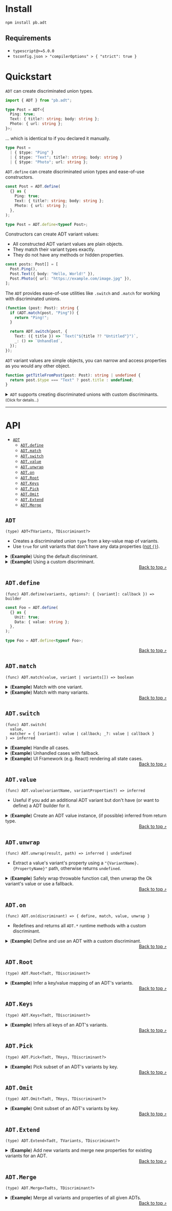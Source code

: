 
# Install

```shell
npm install pb.adt
```

## Requirements

- `typescript@>=5.0.0`
- `tsconfig.json > "compilerOptions" > { "strict": true }`

# Quickstart

`ADT` can create discriminated union types.


```ts
import { ADT } from "pb.adt";

type Post = ADT<{
  Ping: true;
  Text: { title?: string; body: string };
  Photo: { url: string };
}>;
```


... which is identical to if you declared it manually.


```ts
type Post =
  | { $type: "Ping" }
  | { $type: "Text"; title?: string; body: string }
  | { $type: "Photo"; url: string };
```


`ADT.define` can create discriminated union types and ease-of-use constructors.


```ts
const Post = ADT.define(
  {} as {
    Ping: true;
    Text: { title?: string; body: string };
    Photo: { url: string };
  },
);

type Post = ADT.define<typeof Post>;
```


Constructors can create ADT variant values:
- All constructed ADT variant values are plain objects.
- They match their variant types exactly.
- They do not have any methods or hidden properties.


```ts
const posts: Post[] = [
  Post.Ping(),
  Post.Text({ body: "Hello, World!" }),
  Post.Photo({ url: "https://example.com/image.jpg" }),
];
```


The `ADT` provides ease-of-use utilities like `.switch` and `.match` for
working with discriminated unions.


```ts
(function (post: Post): string {
  if (ADT.match(post, "Ping")) {
    return "Ping!";
  }

  return ADT.switch(post, {
    Text: ({ title }) => `Text("${title ?? "Untitled"}")`,
    _: () => `Unhandled`,
  });
});
```


`ADT` variant values are simple objects, you can narrow and access properties as
you would any other object.


```ts
function getTitleFromPost(post: Post): string | undefined {
  return post.$type === "Text" ? post.title : undefined;
}
```


<details><summary><code>ADT</code> supports creating discriminated unions with custom discriminants. <small>(Click for details…)</small></summary>
<br />


```ts
type File = ADT<
  {
    "text/plain": { data: string };
    "image/jpeg": { data: ImageBitmap };
    "application/json": { data: unknown };
  },
  "mime"
>;
```


This creates a discriminated union identical to if you did so manually.


```ts
type File =
  | { mime: "text/plain"; data: string }
  | { mime: "image/jpeg"; data: ImageBitmap }
  | { mime: "application/json"; data: unknown };
```


`ADT.*` methods for custom discriminants can be accessed via the `.on()` method.


```ts
const File = ADT.on("mime").define(
  {} as {
    "text/plain": { data: string };
    "image/jpeg": { data: ImageBitmap };
    "application/json": { data: unknown };
  },
);

type File = ADT.define<typeof File>;

const files = [
  File["text/plain"]({ data: "..." }),
  File["image/jpeg"]({ data: new ImageBitmap() }),
  File["application/json"]({ data: {} }),
];

(function (file: File): string {
  if (ADT.on("mime").match(file, "text/plain")) {
    return "Text!";
  }

  return ADT.on("mime").switch(file, {
    "image/jpeg": ({ data }) => `Image(${data})`,
    _: () => `Unhandled`,
  });
});
```


</details>

---

# API

- [`ADT`](#adt)
  - [`ADT.define`](#adtdefine)
  - [`ADT.match`](#adtmatch)
  - [`ADT.switch`](#adtswitch)
  - [`ADT.value`](#adtvalue)
  - [`ADT.unwrap`](#adtunwrap)
  - [`ADT.on`](#adton)
  - [`ADT.Root`](#adtroot)
  - [`ADT.Keys`](#adtkeys)
  - [`ADT.Pick`](#adtpick)
  - [`ADT.Omit`](#adtomit)
  - [`ADT.Extend`](#adtextend)
  - [`ADT.Merge`](#adtmerge)

## `ADT`

```
(type) ADT<TVariants, TDiscriminant?>
```

- Creates a discriminated union `type` from a key-value map of variants.
- Use `true` for unit variants that don't have any data properties ([not
`{}`](https://www.totaltypescript.com/the-empty-object-type-in-typescript)).

<details><summary>(<strong>Example</strong>) Using the default discriminant.</summary>

```ts
type Foo = ADT<{
  Unit: true;
  Data: { value: string };
}>;
```

</details>

<details><summary>(<strong>Example</strong>) Using a custom discriminant.</summary>

```ts
type Foo = ADT<
  {
    Unit: true;
    Data: { value: string };
  },
  "custom"
>;
```

</details>

<div align=right><a href=#api>Back to top ⤴</a></div>

## `ADT.define`

```
(func) ADT.define(variants, options?: { [variant]: callback }) => builder
```


```ts
const Foo = ADT.define(
  {} as {
    Unit: true;
    Data: { value: string };
  },
);

type Foo = ADT.define<typeof Foo>;
```


<div align=right><a href=#api>Back to top ⤴</a></div>

## `ADT.match`

```
(func) ADT.match(value, variant | variants[]) => boolean
```

<details><summary>(<strong>Example</strong>) Match with one variant.</summary>

```ts
const foo = Foo.Unit() as Foo;
const value = ADT.match(foo, "Unit");
```

</details>

<details><summary>(<strong>Example</strong>) Match with many variants.</summary>

```ts
function getFileFormat(file: File): boolean {
  const isText = ADT.on("mime").match(file, ["text/plain", "application/json"]);
  return isText;
}
```

</details>

<div align=right><a href=#api>Back to top ⤴</a></div>

## `ADT.switch`

```
(func) ADT.switch(
  value,
  matcher = { [variant]: value | callback; _?: value | callback }
) => inferred
```

<details><summary>(<strong>Example</strong>) Handle all cases.</summary>

```ts
const foo: Foo = Foo.Unit() as Foo;
const value = ADT.switch(foo, {
  Unit: "Unit()",
  Data: ({ value }) => `Data(${value})`,
});
```

</details>

<details><summary>(<strong>Example</strong>) Unhandled cases with fallback.</summary>

```ts
const foo: Foo = Foo.Unit() as Foo;
const value = ADT.switch(foo, {
  Unit: "Unit()",
  _: "Unknown",
});
```

</details>

<details><summary>(<strong>Example</strong>) UI Framework (e.g. React) rendering all state cases.</summary>

```ts
const State = ADT.define(
  {} as {
    Pending: true;
    Ok: { items: string[] };
    Error: { cause: Error };
  },
);

type State = ADT.define<typeof State>;

function Component(): Element {
  const [state, setState] = useState<State>(State.Pending());

  // fetch data and exclusively handle success or error states
  useEffect(() => {
    (async () => {
      const responseResult = await fetch("/items")
        .then((response) => response.json() as Promise<{ items: string[] }>)
        .catch((cause) =>
          cause instanceof Error ? cause : new Error(undefined, { cause }),
        );

      setState(
        responseResult instanceof Error
          ? State.Error({ cause: responseResult })
          : State.Ok({ items: responseResult.items }),
      );
    })();
  }, []);

  // exhaustively handle all possible states
  return ADT.switch(state, {
    Loading: () => `<Spinner />`,
    Ok: ({ items }) => `<ul>${items.map(() => `<li />`)}</ul>`,
    Error: ({ cause }) => `<span>Error: "${cause.message}"</span>`,
  });
}
```

</details>

<div align=right><a href=#api>Back to top ⤴</a></div>

## `ADT.value`

```
(func) ADT.value(variantName, variantProperties?) => inferred
```

- Useful if you add an additional ADT variant but don't have (or want to
define) a ADT builder for it.

<details><summary>(<strong>Example</strong>) Create an ADT value instance, (if possible) inferred from return type.</summary>

```ts

function getOutput(): ADT<{
  None: true;
  Some: { value: unknown };
  All: true;
}> {
  if (Math.random()) return ADT.value("All");
  if (Math.random()) return ADT.value("Some", { value: "..." });
  return ADT.value("None");
}
```

</details>

<div align=right><a href=#api>Back to top ⤴</a></div>

## `ADT.unwrap`

```
(func) ADT.unwrap(result, path) => inferred | undefined
```

- Extract a value's variant's property using a `"{VariantName}.{PropertyName}"`
path, otherwise returns `undefined`.

<details><summary>(<strong>Example</strong>) Safely wrap throwable function call, then unwrap the Ok variant's value or use a fallback.</summary>

```ts
const value = { $type: "A", foo: "..." } as ADT<{
  A: { foo: string };
  B: { bar: number };
}>;
const valueOrFallback = ADT.unwrap(value, "A.foo") ?? null;
```

</details>

<div align=right><a href=#api>Back to top ⤴</a></div>

## `ADT.on`

```
(func) ADT.on(discriminant) => { define, match, value, unwrap }
```

- Redefines and returns all `ADT.*` runtime methods with a custom discriminant.

<details><summary>(<strong>Example</strong>) Define and use an ADT with a custom discriminant.</summary>

```ts
const Foo = ADT.on("kind").define({} as { A: true; B: true });
type Foo = ADT.define<typeof Foo>;

const value = Foo.A() as Foo;
ADT.on("kind").match(value, "A");
ADT.on("kind").switch(value, { A: "A Variant", _: "Other Variant" });
```

</details>

<div align=right><a href=#api>Back to top ⤴</a></div>

## `ADT.Root`

```
(type) ADT.Root<Tadt, TDiscriminant?>
```

<details><summary>(<strong>Example</strong>) Infer a key/value mapping of an ADT's variants.</summary>

```ts
export type Root = ADT.Root<ADT<{ Unit: true; Data: { value: string } }>>;
// -> { Unit: true; Data: { value: string } }
```

</details>

<div align=right><a href=#api>Back to top ⤴</a></div>

## `ADT.Keys`

```
(type) ADT.Keys<Tadt, TDiscriminant?>
```
<details><summary>(<strong>Example</strong>) Infers all keys of an ADT's variants.</summary>

```ts
export type Keys = ADT.Keys<ADT<{ Unit: true; Data: { value: string } }>>;
// -> "Unit" | "Data"
```

</details>

<div align=right><a href=#api>Back to top ⤴</a></div>

## `ADT.Pick`

```
(type) ADT.Pick<Tadt, TKeys, TDiscriminant?>
```
<details><summary>(<strong>Example</strong>) Pick subset of an ADT's variants by key.</summary>

```ts
export type Pick = ADT.Pick<
  ADT<{ Unit: true; Data: { value: string } }>,
  "Unit"
>;
// -> { $type: "Unit" }
```

</details>

<div align=right><a href=#api>Back to top ⤴</a></div>

## `ADT.Omit`

```
(type) ADT.Omit<Tadt, TKeys, TDiscriminant?>
```
<details><summary>(<strong>Example</strong>) Omit subset of an ADT's variants by key.</summary>

```ts
export type Omit = ADT.Omit<
  ADT<{ Unit: true; Data: { value: string } }>,
  "Unit"
>;
// -> *Data

// -> *Green
```

</details>

<div align=right><a href=#api>Back to top ⤴</a></div>

## `ADT.Extend`

```
(type) ADT.Extend<Tadt, TVariants, TDiscriminant?>
```

<details><summary>(<strong>Example</strong>) Add new variants and merge new properties for existing variants for an ADT.</summary>

```ts
export type Extend = ADT.Extend<
  ADT<{ Unit: true; Data: { value: string } }>,
  { Extra: true }
>;
// -> *Unit | *Data | *Extra
```

</details>

<div align=right><a href=#api>Back to top ⤴</a></div>

## `ADT.Merge`

```
(type) ADT.Merge<Tadts, TDiscriminant?>
```

<details><summary>(<strong>Example</strong>) Merge all variants and properties of all given ADTs.</summary>

```ts
export type Merge = ADT.Merge<ADT<{ Left: true }> | ADT<{ Right: true }>>;
// -> *Left | *Right
```

</details>

<div align=right><a href=#api>Back to top ⤴</a></div>
